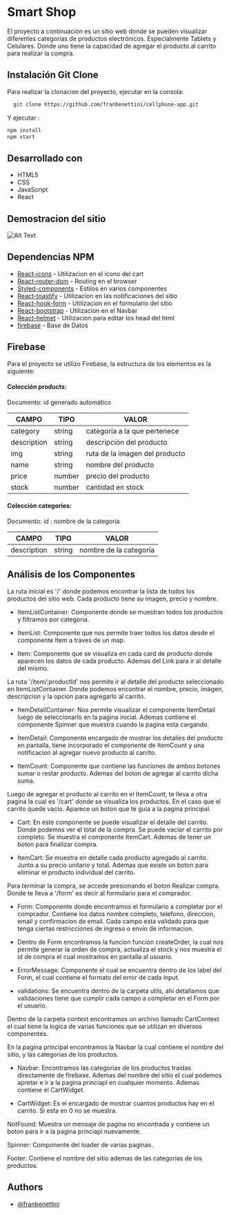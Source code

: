 # Smart Shop

El proyecto a continuación es un sitio web donde se pueden visualizar diferentes categorías de productos electrónicos. Especialmente Tablets y Celulares. Donde uno tiene la capacidad de agregar el producto al carrito para realizar la compra. 
## Instalación Git Clone

Para realizar la clonacion del proyecto, ejecutar en la consola:

```bash
  git clone https://github.com/franbenettini/cellphone-app.git
```

Y ejecutar :

```bash
npm install
npm start
```


## Desarrollado con
- HTML5
- CSS
- JavaScript
- React

## Demostracion del sitio

![Alt Text](./public/gif/SmartShop.gif)

## Dependencias NPM

 - [React-icons](https://react-icons.github.io/react-icons/) - Utilizacion en el icono del cart
 - [React-router-dom](https://v5.reactrouter.com/web/guides/quick-start) - Routing en el browser
 - [Styled-components](https://styled-components.com) - Estilos en varios componentes
 - [React-toastify](https://www.npmjs.com/package/react-toastify) - Utilizacion en las notificaciones del sitio
 - [React-hook-form](https://react-hook-form.com) - Utilizacion en el formulario del sitio
 - [React-bootstrap](https://react-bootstrap.github.io) - Utilizacion en el Navbar
 - [React-helmet](https://www.npmjs.com/package/react-helmet) - Utilizacion para editar los head del html
 - [firebase](https://firebase.google.com/?hl=es) - Base de Datos
 

## Firebase 

Para el proyecto se utilizo Firebase, la estructura de los elementos es la siguiente:

#### Colección products:

Documento: id generado automático

| CAMPO | TIPO   | VALOR  |
|-------|--------|--------|
| category | string | categoría a la que pertenece|
| description | string | descripción del producto |
| img | string | ruta de la imagen del producto |
| name | string | nombre del producto |
| price | number | precio del producto |
| stock | number | cantidad en stock |


#### Colección categories:

Documento: id : nombre de la categoria

| CAMPO | TIPO   | VALOR  |
|-------|--------|--------|
| description | string | nombre de la categoría|



## Análisis de los Componentes

La ruta inicial es '/' donde podemos encontrar la lista de todos los productos del sitio web. Cada producto tiene su imagen, precio y nombre.
 
- ItemListContainer: Componente donde se muestran todos los productos y filtramos por categoria.

- ItemList: Componente que nos permite traer todos los datos desde el componente Item a traves de un map.

- Item: Componente que se visualiza en cada card de producto donde aparecen los datos de cada producto. Ademas del Link para ir al detalle del mismo.


La ruta '/item/:productId' nos permite ir al detalle del producto seleccionado en ItemListContainer. Donde podemos encontrar el nombre, precio, imagen, descripcion y la opcion para agregarlo al carrito.

- ItemDetailContainer: Nos permite visualizar el componente ItemDetail luego de seleccionarlo en la pagina inicial. Ademas contiene el componente Spinner que muestra cuando la pagina esta cargando. 

- ItemDetail: Componente encargado de mostrar los detalles del producto en pantalla, tiene incorporado el componente de ItemCount y una notificacion al agregar nuevo producto al carrito.

- ItemCount: Componente que contiene las funciones de ambos botones sumar o restar producto. Ademas del boton de agregar al carrito dicha suma.


Luego de agregar el producto al carrito en el ItemCount, te lleva a otra pagina la cual es '/cart' donde se visualiza los productos. En el caso que el carrito quede vacio. Aparece un boton que te guia a la pagina principal.

- Cart: En este componente se puede visualizar el detalle del carrito. Donde podemos ver el total de la compra. Se puede vaciar el carrito por completo. Se muestra el componente ItemCart. Ademas de tener un boton para finalizar compra.

- ItemCart: Se muestra en detalle cada producto agregado al carrito. Junto a su precio unitario y total. Ademas que existe un boton para eliminar el producto individual del carrito.


Para terminar la compra, se accede presionando el boton Realizar compra. Donde te lleva a '/form' es decir al formulario para el comprador.

- Form: Componente donde encontramos el formulario a completar por el comprador. Contiene los datos nombre completo, telefono, direccion, email y confirmacion de email. Cada campo esta validado para que tenga ciertas restricciones de ingreso o envio de informacion.

- Dentro de Form encontramos la funcion función createOrder, la cual nos permite generar la orden de compra, actualiza el stock y nos muestra el id de compra el cual mostramos en pantalla al usuario.

- ErrorMessage: Componente el cual se encuentra dentro de los label del Form, el cual contiene el formato del error de cada input.

- validations: Se encuentra dentro de la carpeta utils, ahi detallamos que validaciones tiene que cumplir cada campo a completar en el Form por el usuario.


Dentro de la carpeta context encontramos un archivo llamado CartContext el cual tiene la logica de varias funciones que se utilizan en diversos componentes.


En la pagina principal encontramos la Navbar la cual contiene el nombre del sitio, y las categorias de los productos.

- Navbar: Encontramos las categorias de los productos traidas directamente de firebase. Ademas del nombre del sitio el cual podemos apretar e ir a la pagina princiapl en cualquier momento. Ademas contiene el CartWidget.

- CartWidget: Es el encargado de mostrar cuantos productos hay en el carrito. Si esta en 0 no se muestra.



NotFound: Muestra un mensaje de pagina no encontrada y contiene un boton para ir a la pagina princiapl nuevamente.

Spinner: Componente del loader de varias paginas.

Footer: Contiene el nombre del sitio ademas de las categorias de los productos.


## Authors

- [@franbenettini](https://github.com/franbenettini)








